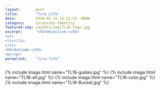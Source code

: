 ```yaml
---
layout:       post
title:        "Tire Life"
date:         2018-02-15 13:21:52 -0800
category:     Corporate-Identity
featured-img: /assets/img/TL18-logo.jpg
excerpt:      "<h5>Objective:</h5>
<ul>
<li></li>
</ul>
<h5>Outcome:</h5>
<p></p>"
permalink:    "tire-life"
---
```


{% include image.html name="TL18-guides.jpg" %}
{% include image.html name="TL18-alt.jpg" %}
{% include image.html name="TL18-color.jpg" %}
{% include image.html name="TL18-Bucket.jpg" %}
